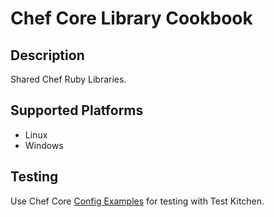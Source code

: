 # Chef Core Library Cookbook

## Description
Shared Chef Ruby Libraries.

## Supported Platforms
* Linux
* Windows

## Testing
Use Chef Core [Config Examples](https://github.com/chefcore/config_examples) for testing with Test Kitchen.
